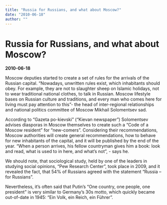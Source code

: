 ```yaml
---
title: "Russia for Russians, and what about Moscow?"
date: "2010-06-18"
author: ""
---
```


# Russia for Russians, and what about Moscow?

**2010-06-18** 

Moscow deputies started to create a set of rules for the arrivals of the Russian capital. “Nowadays, unwritten rules exist, which inhabitants should obey. For example, they are not to slaughter sheep on Islamic holidays, not to wear traditional national clothes, to talk in Russian. Moscow lifestyle bases on Russian culture and traditions, and every man who comes here for living must pay attention to this”- the head of inter-regional relationships and national politics committee of Moscow Mikhail Solomentsev sad. 

According to “Gazeta po-kievski” (“Kievan newspaper”) Solomentsev advises diasporas in Moscow themselves to create such a “Code of a Moscow resident” for “new-comers”. Considering their recommendations, Moscow authorities will create general recommendations, how to behave for new inhabitants of the capital, and it will be published by the end of the year. “When a person arrives, his fellow countryman gives him a book: look and read, what is used to in here, and what’s not”, - says he.

We should note, that sociological study, held by one of the leaders in studying social opinions, “Pew Research Center”, took place in 2009, and it revealed the fact, that 54% of Russians agreed with the statement “Russia – for Russians”. 

Nevertheless, it’s often said that Putin’s “One country, one people, one president” is very similar to Germany’s 30s motto, which quickly became out-of-date in 1945: “Ein Volk, ein Reich, ein Führer”.